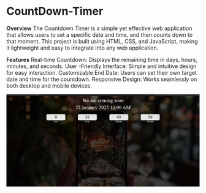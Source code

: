 # CountDown-Timer

**Overview**
The Countdown Timer is a simple yet effective web application that allows users to set a specific date and time, and then counts down to that moment. This project is built using HTML, CSS, and JavaScript, making it lightweight and easy to integrate into any web application.


**Features**
Real-time Countdown: Displays the remaining time in days, hours, minutes, and seconds.
User -Friendly Interface: Simple and intuitive design for easy interaction.
Customizable End Date: Users can set their own target date and time for the countdown.
Responsive Design: Works seamlessly on both desktop and mobile devices.

![Preview Image](Countdowntimer.png)

